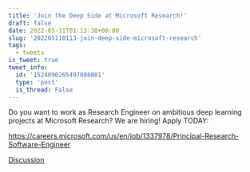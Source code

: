 ```yaml
---
title: 'Join the Deep Side at Microsoft Research!'
draft: false
date: 2022-05-11T01:13:30+00:00
slug: '202205110113-join-deep-side-microsoft-research'
tags:
  - tweets
is_tweet: true
tweet_info:
  id: '1524090265497088001'
  type: 'post'
  is_thread: False
---
```




Do you want to work as Research Engineer on ambitious deep learning projects at Microsoft Research? We are hiring! Apply TODAY:

<https://careers.microsoft.com/us/en/job/1337978/Principal-Research-Software-Engineer>

[Discussion](https://x.com/sytelus/status/1524090265497088001)
